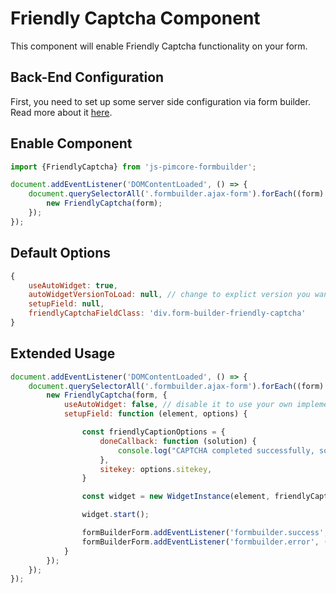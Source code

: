 # Friendly Captcha Component

This component will enable Friendly Captcha functionality on your form.

## Back-End Configuration
First, you need to set up some server side configuration via form builder. Read more about it [here](https://github.com/dachcom-digital/pimcore-formbuilder/blob/master/docs/03_SpamProtection.md#friendly-captcha). 

## Enable Component
```js
import {FriendlyCaptcha} from 'js-pimcore-formbuilder';
```

```js
document.addEventListener('DOMContentLoaded', () => {
    document.querySelectorAll('.formbuilder.ajax-form').forEach((form) => {
        new FriendlyCaptcha(form);
    });
});
```

## Default Options

```js
{
    useAutoWidget: true,
    autoWidgetVersionToLoad: null, // change to explict version you want to load from cdn: e.g. 0.9.16, null means latest
    setupField: null,
    friendlyCaptchaFieldClass: 'div.form-builder-friendly-captcha'
}

```
## Extended Usage
```js
document.addEventListener('DOMContentLoaded', () => {
    document.querySelectorAll('.formbuilder.ajax-form').forEach((form) => {
        new FriendlyCaptcha(form, {
            useAutoWidget: false, // disable it to use your own implementation (see next option "setupField")
            setupField: function (element, options) {

                const friendlyCaptionOptions = {
                    doneCallback: function (solution) {
                        console.log("CAPTCHA completed successfully, solution:", solution);
                    },
                    sitekey: options.sitekey,
                }

                const widget = new WidgetInstance(element, friendlyCaptionOptions);

                widget.start();

                formBuilderForm.addEventListener('formbuilder.success', () => widget.reset());
                formBuilderForm.addEventListener('formbuilder.error', () => widget.reset());
            }
        });
    });
});
```
